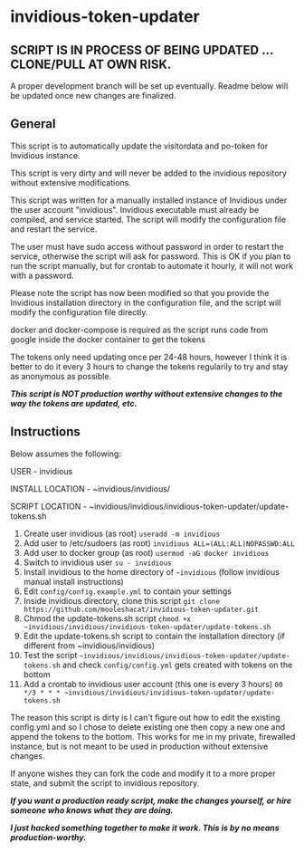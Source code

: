 # invidious-token-updater

## SCRIPT IS IN PROCESS OF BEING UPDATED ... CLONE/PULL AT OWN RISK.
A proper development branch will be set up eventually. Readme below will be updated once new changes are finalized.

## General

This script is to automatically update the visitordata and po-token for Invidious instance. 

This script is very dirty and will never be added to the invidious repository without extensive modifications.

This script was written for a manually installed instance of Invidious under the user account "invidious". Invidious executable must already be compiled, and service started. The script will modify the configuration file and restart the service.

The user must have sudo access without password in order to restart the service, otherwise the script will ask for password. This is OK if you plan to run the script manually, but for crontab to automate it hourly, it will not work with a password.

Please note the script has now been modified so that you provide the Invidious installation directory in the configuration file, and the script will modify the configuration file directly.

docker and docker-compose is required as the script runs code from google inside the docker container to get the tokens

The tokens only need updating once per 24-48 hours, however I think it is better to do it every 3 hours to change the tokens regularily to try and stay as anonymous as possible.

***This script is NOT production worthy without extensive changes to the way the tokens are updated, etc.***

## Instructions

Below assumes the following:

USER - invidious

INSTALL LOCATION - ~invidious/invidious/

SCRIPT LOCATION - ~invidious/invidious/invidious-token-updater/update-tokens.sh

1) Create user invidious (as root)
   ```useradd -m invidious```
2) Add user to /etc/sudoers (as root) ```invidious ALL=(ALL:ALL)NOPASSWD:ALL```
3) Add user to docker group (as root) ```usermod -aG docker invidious```
4) Switch to invidious user ```su - invidious```
5) Install invidious to the home directory of ```~invidious``` (follow invidious manual install instructions)
6) Edit ```config/config.example.yml``` to contain your settings
7) Inside invidious directory, clone this script ```git clone https://github.com/mooleshacat/invidious-token-updater.git```
8) Chmod the update-tokens.sh script ```chmod +x ~invidious/invidious/invidious-token-updater/update-tokens.sh```
9) Edit the update-tokens.sh script to contain the installation directory (if different from ~invidious/invidious)
10) Test the script ```~invidious/invidious/invidious-token-updater/update-tokens.sh``` and check ```config/config.yml``` gets created with tokens on the bottom
11) Add a crontab to invidious user account (this one is every 3 hours) ```00 */3 * * * ~invidious/invidious/invidious-token-updater/update-tokens.sh```

The reason this script is dirty is I can't figure out how to edit the existing config.yml and so I chose to delete existing one then copy a new one and append the tokens to the bottom. This works for me in my private, firewalled instance, but is not meant to be used in production without extensive changes.

If anyone wishes they can fork the code and modify it to a more proper state, and submit the script to invidious repository.

***If you want a production ready script, make the changes yourself, or hire someone who knows what they are doing.***

***I just hacked something together to make it work. This is by no means production-worthy.***
